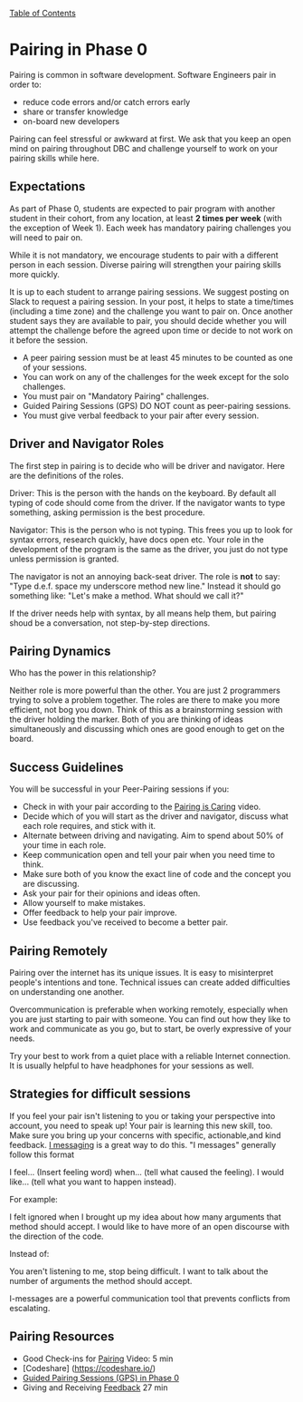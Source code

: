 [Table of Contents](README.md)

# Pairing in Phase 0

Pairing is common in software development. Software Engineers pair in order to:

* reduce code errors and/or catch errors early
* share or transfer knowledge
* on-board new developers

Pairing can feel stressful or awkward at first. We ask that you keep an open mind on pairing throughout DBC and challenge yourself to work on your pairing skills while here.

## Expectations

As part of Phase 0, students are expected to pair program with another student in their cohort, from any location, at least **2 times per week** (with the exception of Week 1). Each week has mandatory pairing challenges you will need to pair on.

While it is not mandatory, we encourage students to pair with a different person in each session. Diverse pairing will strengthen your pairing skills more quickly.

It is up to each student to arrange pairing sessions. We suggest posting on Slack to request a pairing session. In your post, it helps to state a time/times (including a time zone) and the challenge you want to pair on. Once another student says they are available to pair, you should decide whether you will attempt the challenge before the agreed upon time or decide to not work on it before the session.

* A peer pairing session must be at least 45 minutes to be counted as one of your sessions.
* You can work on any of the challenges for the week except for the solo challenges.
* You must pair on "Mandatory Pairing" challenges.
* Guided Pairing Sessions (GPS) DO NOT count as peer-pairing sessions.
* You must give verbal feedback to your pair after every session.

## Driver and Navigator Roles

The first step in pairing is to decide who will be driver and navigator. Here are the definitions of the roles.

Driver: This is the person with the hands on the keyboard. By default all typing of code should come from the driver. If the navigator wants to type something, asking permission is the best procedure.

Navigator: This is the person who is not typing. This frees you up to look for syntax errors, research quickly, have docs open etc. Your role in the development of the program is the same as the driver, you just do not type unless permission is granted.

The navigator is not an annoying back-seat driver. The role is **not** to say: "Type d.e.f. space my underscore method new line." Instead it should go something like: "Let's make a method. What should we call it?"

If the driver needs help with syntax, by all means help them, but pairing shoud be a conversation, not step-by-step directions.

## Pairing Dynamics

Who has the power in this relationship?

Neither role is more powerful than the other. You are just 2 programmers trying to solve a problem together. The roles are there to make you more efficient, not bog you down. Think of this as a brainstorming session with the driver holding the marker. Both of you are thinking of ideas simultaneously and discussing which ones are good enough to get on the board.

## Success Guidelines

You will be successful in your Peer-Pairing sessions if you:

- Check in with your pair according to the [Pairing is Caring](http://vimeo.com/76662569) video.
- Decide which of you will start as the driver and navigator, discuss what each role requires, and stick with it.
- Alternate between driving and navigating. Aim to spend about 50% of your time in each role.
- Keep communication open and tell your pair when you need time to think.
- Make sure both of you know the exact line of code and the concept you are discussing.
- Ask your pair for their opinions and ideas often.
- Allow yourself to make mistakes.
- Offer feedback to help your pair improve.
- Use feedback you've received to become a better pair.

## Pairing Remotely

Pairing over the internet has its unique issues. It is easy to misinterpret people's intentions and tone. Technical issues can create added difficulties on understanding one another.

Overcommunication is preferable when working remotely, especially when you are just starting to pair with someone. You can find out how they like to work and communicate as you go, but to start, be overly expressive of your needs.

Try your best to work from a quiet place with a reliable Internet connection. It is usually helpful to have headphones for your sessions as well.

## Strategies for difficult sessions
If you feel your pair isn't listening to you or taking your perspective into account, you need to speak up! Your pair is learning this new skill, too. Make sure you bring up your concerns with specific, actionable,and kind feedback. [I messaging](http://en.wikipedia.org/wiki/I-message) is a great way to do this. "I messages" generally follow this format

I feel... (Insert feeling word)
when... (tell what caused the feeling).
I would like... (tell what you want to happen instead).

For example:

I felt ignored when I brought up my idea about how many arguments that method should accept. I would like to have more of an open discourse with the direction of the code.

Instead of:

You aren't listening to me, stop being difficult. I want to talk about the number of arguments the method should accept.

I-messages are a powerful communication tool that prevents conflicts from escalating.

## Pairing Resources
- Good Check-ins for [Pairing](https://vimeo.com/76662569) Video: 5 min
- [Codeshare] (https://codeshare.io/)
- [Guided Pairing Sessions (GPS) in Phase 0](guided-pairing-sessions.md)
- Giving and Receiving [Feedback](https://vimeo.com/99780302) 27 min
